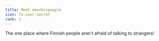 ```yaml
---
title: Meet new<br>people
icon: fa-user-secret
rank: 1
---
```


The one place where Finnish people aren't afraid of talking to strangers!
